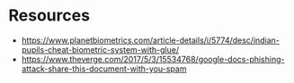 # Resources

* https://www.planetbiometrics.com/article-details/i/5774/desc/indian-pupils-cheat-biometric-system-with-glue/
* https://www.theverge.com/2017/5/3/15534768/google-docs-phishing-attack-share-this-document-with-you-spam
